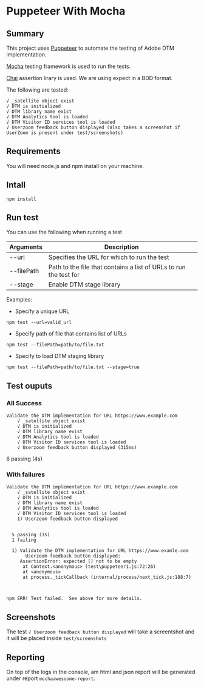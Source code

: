 # Puppeteer With Mocha

## Summary

This project uses [Puppeteer](https://developers.google.com/web/tools/puppeteer/) to automate the testing of Adobe DTM implementation.

[Mocha](https://mochajs.org/) testing framework is used to run the tests.

[Chai](http://www.chaijs.com/) assertion lirary is used. We are using expect in a BDD format.

The following are tested:

    √ _satellite object exist
    √ DTM is initialized
    √ DTM library name exist
    √ DTM Analytics tool is loaded
    √ DTM Visitor ID services tool is loaded
    √ Userzoom feedback button displayed (also takes a screenshot if UserZoom is present under test/screenshots)

## Requirements

You will need node.js and npm install on your machine.

## Intall 

```
npm install
```

## Run test

You can use the following when running a test

| Arguments | Description |
| --------- | ----------- |
| --url | Specifies the URL for which to run the test|
| --filePath | Path to the file that contains a list of URLs to run the test for|
| --stage | Enable DTM stage library |

Examples:

- Specify a unique URL

```
npm test --url=valid_url
```

- Specify path of file that contains list of URLs
```
npm test --filePath=path/to/file.txt
```

- Specify to load DTM staging library
```
npm test --filePath=path/to/file.txt --stage=true
```

## Test ouputs

### All Success

```
Validate the DTM implementation for URL https://www.example.com
    √ _satellite object exist
    √ DTM is initialized
    √ DTM library name exist
    √ DTM Analytics tool is loaded
    √ DTM Visitor ID services tool is loaded
    √ Userzoom feedback button displayed (315ms)
```

  6 passing (4s)


### With failures

```
Validate the DTM implementation for URL https://www.example.com
    √ _satellite object exist
    √ DTM is initialized
    √ DTM library name exist
    √ DTM Analytics tool is loaded
    √ DTM Visitor ID services tool is loaded
    1) Userzoom feedback button displayed


  5 passing (3s)
  1 failing

  1) Validate the DTM implementation for URL https://www.examle.com
       Userzoom feedback button displayed:
     AssertionError: expected [] not to be empty
      at Context.<anonymous> (test\puppeteer1.js:72:26)
      at <anonymous>
      at process._tickCallback (internal/process/next_tick.js:188:7)



npm ERR! Test failed.  See above for more details.
```

## Screenshots

The test `√ Userzoom feedback button displayed` will take a screentshot and it will be placed inside `test/screenshots`

## Reporting

On top of the logs in the console, am html and json report will be generated under report `mochaawesoome-report`.